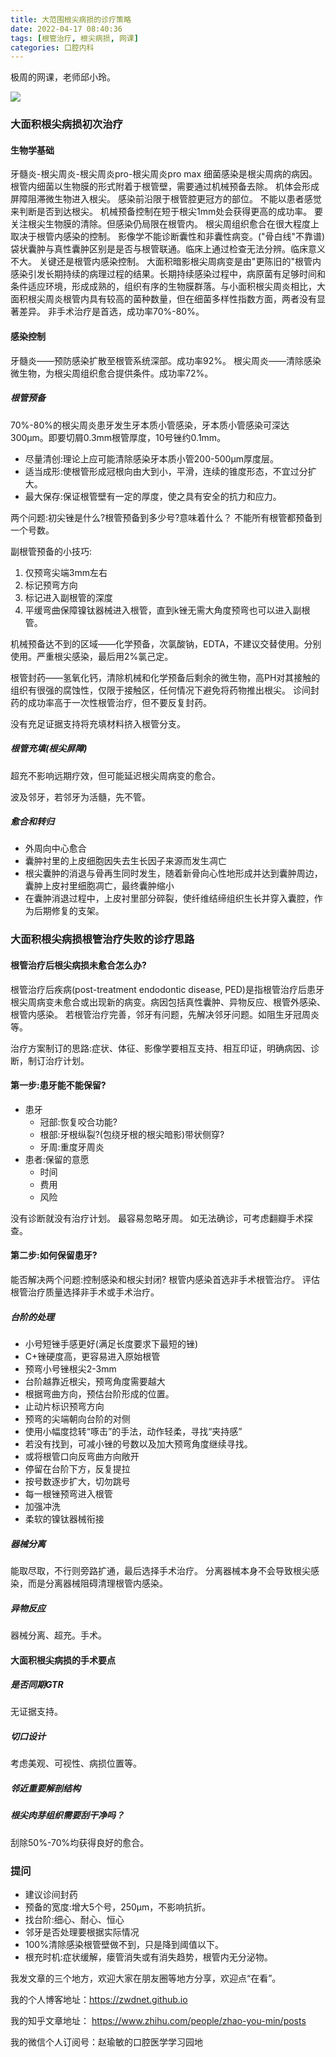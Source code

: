 ```yaml
---
title: 大范围根尖病损的诊疗策略
date: 2022-04-17 08:40:36
tags: [根管治疗, 根尖病损, 网课]
categories: 口腔内科
---
```

极周的网课，老师邱小玲。

![](https://zymblog-1258069789.cos.ap-chengdu.myqcloud.com/blog0291-gjbs/01.jpg)

### 大面积根尖病损初次治疗

#### 生物学基础
牙髓炎-根尖周炎-根尖周炎pro-根尖周炎pro max
细菌感染是根尖周病的病因。
根管内细菌以生物膜的形式附着于根管壁，需要通过机械预备去除。
机体会形成屏障阻滞微生物进入根尖。
感染前沿限于根管腔更冠方的部位。
不能以患者感觉来判断是否到达根尖。
机械预备控制在短于根尖1mm处会获得更高的成功率。
要关注根尖生物膜的清除。但感染仍局限在根管内。
根尖周组织愈合在很大程度上取决于根管内感染的控制。
影像学不能诊断囊性和非囊性病变。("骨白线"不靠谱)
袋状囊肿与真性囊肿区别是是否与根管联通。临床上通过检查无法分辨。临床意义不大。
关键还是根管内感染控制。
大面积暗影根尖周病变是由"更陈旧的"根管内感染引发长期持续的病理过程的结果。长期持续感染过程中，病原菌有足够时间和条件适应环境，形成成熟的，组织有序的生物膜群落。与小面积根尖周炎相比，大面积根尖周炎根管内具有较高的菌种数量，但在细菌多样性指数方面，两者没有显著差异。
非手术治疗是首选，成功率70%-80%。

#### 感染控制
牙髓炎——预防感染扩散至根管系统深部。成功率92%。
根尖周炎——清除感染微生物，为根尖周组织愈合提供条件。成功率72%。

##### 根管预备
70%-80%的根尖周炎患牙发生牙本质小管感染，牙本质小管感染可深达300μm。即要切屑0.3mm根管厚度，10号锉约0.1mm。
- 尽量清创:理论上应可能清除感染牙本质小管200-500μm厚度层。
- 适当成形:使根管形成冠根向由大到小，平滑，连续的锥度形态，不宜过分扩大。
- 最大保存:保证根管壁有一定的厚度，使之具有安全的抗力和应力。

两个问题:初尖锉是什么?根管预备到多少号?意味着什么？
不能所有根管都预备到一个号数。

副根管预备的小技巧:
1. 仅预弯尖端3mm左右
2. 标记预弯方向
3. 标记进入副根管的深度
4. 平缓弯曲保障镍钛器械进入根管，直到k锉无需大角度预弯也可以进入副根管。

机械预备达不到的区域——化学预备，次氯酸钠，EDTA，不建议交替使用。分别使用。严重根尖感染，最后用2%氯己定。

根管封药——氢氧化钙，清除机械和化学预备后剩余的微生物，高PH对其接触的组织有很强的腐蚀性，仅限于接触区，任何情况下避免将药物推出根尖。
诊间封药的成功率高于一次性根管治疗，但不要反复封药。

没有充足证据支持将充填材料挤入根管分支。

##### 根管充填(根尖屏障)
超充不影响远期疗效，但可能延迟根尖周病变的愈合。

波及邻牙，若邻牙为活髓，先不管。

##### 愈合和转归
- 外周向中心愈合
- 囊肿衬里的上皮细胞因失去生长因子来源而发生凋亡
- 根尖囊肿的消退与骨再生同时发生，随着新骨向心性地形成并达到囊肿周边，囊肿上皮衬里细胞凋亡，最终囊肿缩小
- 在囊肿消退过程中，上皮衬里部分碎裂，使纤维结缔组织生长并穿入囊腔，作为后期修复的支架。


### 大面积根尖病损根管治疗失败的诊疗思路
#### 根管治疗后根尖病损未愈合怎么办?
根管治疗后疾病(post-treatment endodontic disease, PED)是指根管治疗后患牙根尖周病变未愈合或出现新的病变。病因包括真性囊肿、异物反应、根管外感染、根管内感染。
若根管治疗完善，邻牙有问题，先解决邻牙问题。如阻生牙冠周炎等。

治疗方案制订的思路:症状、体征、影像学要相互支持、相互印证，明确病因、诊断，制订治疗计划。
#### 第一步:患牙能不能保留?
- 患牙
    - 冠部:恢复咬合功能?
    - 根部:牙根纵裂?(包绕牙根的根尖暗影)带状侧穿?
    - 牙周:重度牙周炎
- 患者:保留的意愿
    - 时间
    - 费用
    - 风险

没有诊断就没有治疗计划。
最容易忽略牙周。
如无法确诊，可考虑翻瓣手术探查。

#### 第二步:如何保留患牙?
能否解决两个问题:控制感染和根尖封闭?
根管内感染首选非手术根管治疗。
评估根管治疗质量选择非手术或手术治疗。
##### 台阶的处理
- 小号短锉手感更好(满足长度要求下最短的锉)
- C+锉硬度高，更容易进入原始根管
- 预弯小号锉根尖2-3mm
- 台阶越靠近根尖，预弯角度需要越大
- 根据弯曲方向，预估台阶形成的位置。
- 止动片标识预弯方向
- 预弯的尖端朝向台阶的对侧
- 使用小幅度捻转“啄击”的手法，动作轻柔，寻找“夹持感”
- 若没有找到，可减小锉的号数以及加大预弯角度继续寻找。
- 或将根管口向反弯曲方向敞开
- 停留在台阶下方，反复提拉
- 按号数逐步扩大，切勿跳号
- 每一根锉预弯进入根管
- 加强冲洗
- 柔软的镍钛器械衔接

##### 器械分离
能取尽取，不行则旁路扩通，最后选择手术治疗。
分离器械本身不会导致根尖感染，而是分离器械阻碍清理根管内感染。

##### 异物反应
器械分离、超充。手术。

#### 大面积根尖病损的手术要点
##### 是否同期GTR
无证据支持。

##### 切口设计
考虑美观、可视性、病损位置等。

##### 邻近重要解剖结构

##### 根尖肉芽组织需要刮干净吗？
刮除50%-70%均获得良好的愈合。


### 提问
- 建议诊间封药
- 预备的宽度:增大5个号，250μm，不影响抗折。
- 找台阶:细心、耐心、恒心
- 邻牙是否处理要根据实际情况
- 100%清除感染根管壁做不到，只是降到阈值以下。
- 根充时机:症状缓解，瘘管消失或有消失趋势，根管内无分泌物。



我发文章的三个地方，欢迎大家在朋友圈等地方分享，欢迎点“在看”。

我的个人博客地址：https://zwdnet.github.io

我的知乎文章地址： https://www.zhihu.com/people/zhao-you-min/posts

我的微信个人订阅号：赵瑜敏的口腔医学学习园地

